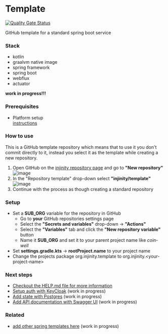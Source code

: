 # Template

[![Quality Gate Status](https://sonar.injinity.org/api/project_badges/measure?project=injinity%3Atemplate&metric=alert_status&token=sqb_3bc93d85f9071c301c57aba83cacb8ca14f2dcc6)](https://sonar.injinity.org/dashboard?id=injinity%3Atemplate)

GitHub template for a standard spring boot service

### Stack
- kotlin
- graalvm native image
- spring framework
- spring boot
- webflux
- actuator

__work in progress!!!__

### Prerequisites

- Platform setup  
[instructions](https://github.com/injinity/platform.git)

### How to use

This is a GitHub template repository which means that to use it you don't commit 
directly to it, instead you select it as the template while creating a new repository.  

1. Open GitHub on the [injinity repository page](https://github.com/orgs/injinity/repositories) and go to __"New repository"__  
  ![image](https://github.com/injinity/template/assets/57630037/e70c692c-c711-403b-9495-a3c16c2b63f7)
2. In the "Repository template" drop-down select __"injinity/template"__  
  ![image](https://github.com/injinity/template/assets/57630037/4956d146-2d01-43df-b123-9a2cbea2a948)
3. Continue with the process as though creating a standard repository

### Setup

- Set a __SUB_ORG__ variable for the repository in GitHub
  - Go to __your__ GitHub repositories settings page
  - Select the __"Secrets and variables"__ drop-down -> __"Actions"__
  - Select the __"Variables"__ tab and click the __"New repository variable"__ button
  - Name it __SUB_ORG__ and set it to your parent project name like _coin-well_
- Set __settings.gradle.kts__ -> __rootProject.name__ to your project name  
- Change the projects package org.injinity.template to org.injinity.\<your-project-name\>

### Next steps

- [Checkout the HELP.md file for more information](https://github.com/injinity/template/blob/main/HELP.md)
- [Setup auth with KeyCloak](https://github.com/) (work in progress)
- [Add state with Postgres](https://github.com/) (work in progress)
- [Add API documentation with Swagger UI](https://github.com/) (work in progress) 

### Related

- [add other spring templates here](https://github.com/) (work in progress)

